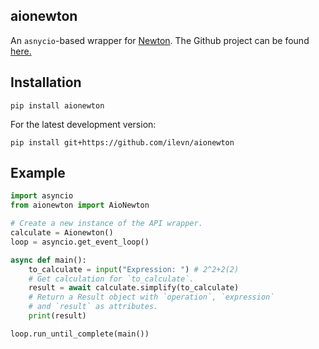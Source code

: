 ## aionewton

An `asnycio`-based  wrapper for [Newton](https://newton.now.sh).
The Github project can be found [here.](https://github.com/aunyks/newton-api)

## Installation
```
pip install aionewton
```
For the latest development version:
```
pip install git+https://github.com/ilevn/aionewton
```

## Example

```py
import asyncio
from aionewton import AioNewton

# Create a new instance of the API wrapper.
calculate = Aionewton()
loop = asyncio.get_event_loop()

async def main():
    to_calculate = input("Expression: ") # 2^2+2(2)
    # Get calculation for `to_calculate`.
    result = await calculate.simplify(to_calculate)
    # Return a Result object with `operation`, `expression`
    # and `result` as attributes.
    print(result)

loop.run_until_complete(main())
```